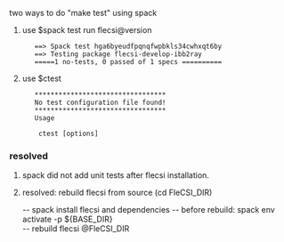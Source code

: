 two ways to do "make test" using spack

1. use $spack test run flecsi@version

          ==> Spack test hga6byeudfpqnqfwpbkls34cwhxqt6by
          ==> Testing package flecsi-develop-ibb2ray
          =====1 no-tests, 0 passed of 1 specs ==========

2. use $ctest

          *********************************
          No test configuration file found!
          *********************************
          Usage

           ctest [options]
           
 ### resolved 
 
 1. spack did not add unit tests after flecsi installation.
 
 2. resolved: rebuild flecsi from source (cd FleCSI_DIR)
      
     -- spack install flecsi and dependencies 
     -- before rebuild:    spack env activate -p ${BASE_DIR}  
     -- rebuild flecsi @FleCSI_DIR
     
           

